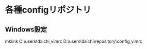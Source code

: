 # 各種configリポジトリ

## Windows設定
mklink C:\users\daichi\_vimrc D:\users\daichi\repository\config\_vimrc
